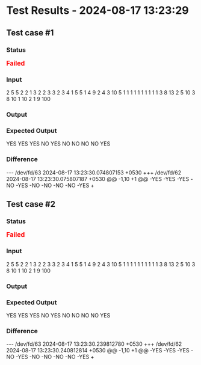 # Test Results - 2024-08-17 13:23:29
## Test case #1

### Status
<span style="color:red; font-weight:bold; font-size:larger;">Failed</span>

### Input
2
5 5
2 2 1 3 2
2 3 3
2 3 4
1 5 5
1 4 9
2 4 3
10 5
1 1 1 1 1 1 1 1 1 1
3 8 13
2 5 10
3 8 10
1 10 2
1 9 100


### Output


### Expected Output
YES
YES
YES
NO
YES
NO
NO
NO
NO
YES

### Difference
--- /dev/fd/63	2024-08-17 13:23:30.074807153 +0530
+++ /dev/fd/62	2024-08-17 13:23:30.075807187 +0530
@@ -1,10 +1 @@
-YES
-YES
-YES
-NO
-YES
-NO
-NO
-NO
-NO
-YES
+

## Test case #2

### Status
<span style="color:red; font-weight:bold; font-size:larger;">Failed</span>

### Input
2
5 5
2 2 1 3 2
2 3 3
2 3 4
1 5 5
1 4 9
2 4 3
10 5
1 1 1 1 1 1 1 1 1 1
3 8 13
2 5 10
3 8 10
1 10 2
1 9 100


### Output


### Expected Output
YES
YES
YES
NO
YES
NO
NO
NO
NO
YES

### Difference
--- /dev/fd/63	2024-08-17 13:23:30.239812780 +0530
+++ /dev/fd/62	2024-08-17 13:23:30.240812814 +0530
@@ -1,10 +1 @@
-YES
-YES
-YES
-NO
-YES
-NO
-NO
-NO
-NO
-YES
+

